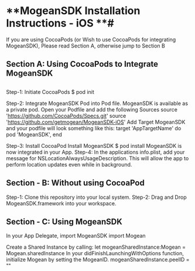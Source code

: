 # **MogeanSDK Installation Instructions - iOS **# 
If you are using CocoaPods (or Wish to use CocoaPods for integrating MogeanSDK), Please read Section A, otherwise jump to Section B

## **Section A: Using CocoaPods to Integrate MogeanSDK**
 ##
Step-1: Initiate CocoaPods $ pod init

Step-2: Integrate MogeanSDK Pod into Pod file. MogeanSDK is available as a private pod. Open your Podfile and add the following Sources source 'https://github.com/CocoaPods/Specs.git' source 'https://github.com/getmogean/MogeanSDK-iOS'
Add Target MogeanSDK and your podfile will look something like this:
  target 'AppTargetName' do 
    pod 'MogeanSDK', 
  end

Step-3: Install CocoaPod Install MogeanSDK $ pod install MogeanSDK is now integrated in your App.
Step-4: In the applications info.plist, add your message for NSLocationAlwaysUsageDescription. This will allow the app to perform location updates even while in background. 

## **Section - B: Without using CocoaPod** ##

Step-1: Clone this repository into your local system. Step-2: Drag and Drop MogeanSDK.framework into your workspace.

## **Section - C: Using MogeanSDK** ##
In your App Delegate, import MogeanSDK
import Mogean

Create a Shared Instance by calling: 
let mogeanSharedInstance:Mogean = Mogean.sharedInstance 
In your didFinishLaunchingWithOptions function, initialize Mogean by setting the MogeanID. 
mogeanSharedInstance.peelID = "<Your MogeanID Issued by Mogean>"
